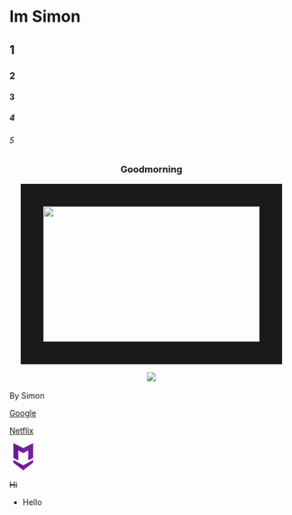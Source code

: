 # Im Simon
## 1
### 2
#### 3
##### 4
###### 5

<h3 align="center"> Goodmorning </h3>


<p align="center">
<img src="https://cdn.pixabay.com/photo/2023/01/08/09/34/jellyfish-7704801_1280.jpg" width="384" height="240" border="40"/>
</p>


<p align="center">
<img src="https://user-images.githubusercontent.com/123291803/213927828-c13ae7d2-7d57-4520-bad2-ba86f809f20b.gif" />
</p>



By Simon

[Google](https://www.google.com "Google's Homepage")

[Netflix](https://www.netflix.com "Netflix Login")

![alt text](https://github.com/adam-p/markdown-here/raw/master/src/common/images/icon48.png "Logo Title Text 1")

~~Hi~~

- Hello




<!--
**sknaapen23/sknaapen23** is a ✨ _special_ ✨ repository because its `README.md` (this file) appears on your GitHub profile.
